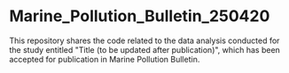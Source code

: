 # Marine_Pollution_Bulletin_250420
This repository shares the code related to the data analysis conducted for the study entitled "Title (to be updated after publication)", which has been accepted for publication in Marine Pollution Bulletin.

